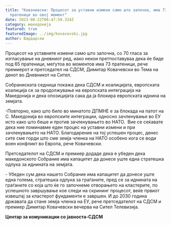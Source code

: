 ```yaml
---
title: "Ковачевски: Процесот за уставни измени само што започна, има 73
  пратеници во овој момент"
date: 2023-08-22T06:47:59.324Z
category: македонија
featured: true
featuredImage: ../img/kovacevski.jpg
author: Вардарски
---
```

<!--StartFragment-->

Процесот на уставните измени само што започна, со 70 гласа за изгласување на дневниот ред, иако некои претпоставуваа дека ќе биде под 65 пратеници, меѓутоа во моментов има 73 пратеници, рече премиерот и претседател на СДСМ, Димитар Ковачевски во Тема на денот во Дневникот на Сител.

Собраниската седница покажа дека СДСМ и коалицијата, европската коалиција се за продолжување на европската интеграција на Македонија и дека опозицијата сака да ја блокира европската иднина на земјата.

\-Повторно, како што било во минатото ДПМНЕ е за блокада на патот на С. Македонија во европските интеграции, односно зачленување во ЕУ исто како што беше и против зачленувањето во НАТО.  Вие се сеќавате дека ние поминавме еден процес на уставни измени и при зачленувањето на НАТО. Благодарение на тој успешен процес, денес сите сме горди што сме земја членка на НАТО особено кога се води воен конфликт во Европа, рече Ковачевски.

Претседателот на СДСМ и премиер додаде дека е убеден дека македонското Собрание има капацитет да донесе уште една стратешка одлука за иднината на земјата.

\- Убеден сум дека нашето Собрание има капацитет да донесе уште една голема, стратешка одлука за граѓаните, пред се за иднината на граѓаните со која што ќе го започнеме отворањето на кластерите, по успешното завршување кое следи на скрининг процесот, веќе првиот извештај за кластерот фундаменти е завршен. И до 2030 година државата да стане земја членка на ЕУ, рече претседателот на СДСМ и премиер Димитар Ковачевски вечерва на Сител Телевизија.

**Центар за комуникации со јавноста-СДСМ**

<!--EndFragment-->